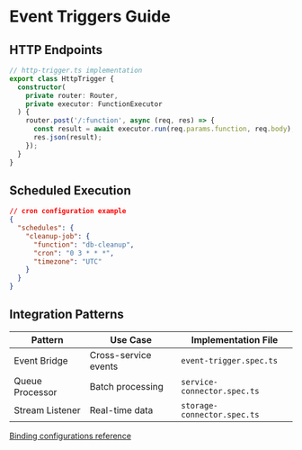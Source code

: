 # Event Triggers Guide

## HTTP Endpoints
```typescript
// http-trigger.ts implementation
export class HttpTrigger {
  constructor(
    private router: Router,
    private executor: FunctionExecutor
  ) {
    router.post('/:function', async (req, res) => {
      const result = await executor.run(req.params.function, req.body);
      res.json(result);
    });
  }
}
```

## Scheduled Execution
```json
// cron configuration example
{
  "schedules": {
    "cleanup-job": {
      "function": "db-cleanup",
      "cron": "0 3 * * *",
      "timezone": "UTC"
    }
  }
}
```

## Integration Patterns
| Pattern          | Use Case                  | Implementation File                   |
|------------------|---------------------------|---------------------------------------|
| Event Bridge     | Cross-service events      | `event-trigger.spec.ts`               |
| Queue Processor  | Batch processing          | `service-connector.spec.ts`           |
| Stream Listener  | Real-time data            | `storage-connector.spec.ts`           |

[Binding configurations reference](../integration/bindings-guide.md)
